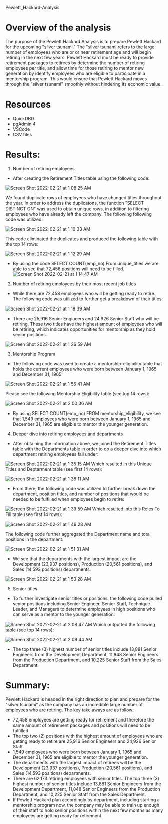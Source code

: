Pewlett_Hackard-Analysis

# Overview of the analysis
The purpose of the Pewlett Hackard Analysis is to prepare Pewlett Hackard for the upcoming "silver tsunami." The "silver tsunami refers to the large number of employees who are or or near retirement age and will begin retiring in the next few years. Pewlett Hackard must be ready to provide retirement packages to retirees by determine the number of retiring employees per title, and allow time for those retiring to mentor new generation by identify employees who are eligible to participate in a mentorship program. This would ensure that Pewlett Hackard moves through the "silver tsunami" smoothly without hindering its economic value. 

# Resources
* QuickDBD
* pgAdmin 4
* VSCode
* CSV files

# Results:
1. Number of retiring employees
* After creating the Retirement Titles table using the following code: 

![Screen Shot 2022-02-21 at 1 08 25 AM](https://user-images.githubusercontent.com/96089187/154923234-dbe5ddf1-81d1-45aa-8fe9-69a7b5e96729.png)

We found duplicate rows of employees who have changed titles throughout the year. In order to address the duplicatons,  the function "SELECT DISTINCT ON" was used to obtain unique rows, in addition to filtering employees who have already left the company. The following  following code was utilized: 

![Screen Shot 2022-02-21 at 1 10 33 AM](https://user-images.githubusercontent.com/96089187/154923596-9c346f05-8df4-4d64-a89c-31ad33294648.png)

This code eliminated the duplicates and produced the following table with the top 14 rows: 

![Screen Shot 2022-02-21 at 1 12 29 AM](https://user-images.githubusercontent.com/96089187/154923927-75fea5a0-4e90-4a73-8a40-7bbc2e56c1f7.png)
* By using the code SELECT COUNT(emp_no) From unique_titles we are able to see that 72,458 positions will need to be filled. ![Screen Shot 2022-02-21 at 1 14 47 AM](https://user-images.githubusercontent.com/96089187/154924405-2c5d3794-74b4-4cd6-8be7-79c1902806d3.png)

2. Number of retiring employees by their most recent job titles
* While there are 72,458 employees who will be getting ready to retire. The following code was utilized to further get a breakdown of their titles:

![Screen Shot 2022-02-21 at 1 18 39 AM](https://user-images.githubusercontent.com/96089187/154925079-46617617-94d1-41bd-b50f-aef19f43d258.png)
* There are 25,916 Senior Engineers and 24,926 Senior Staff who will be retiring. These two titles have the highest amount of employees who will be retiring, which indicates opportunities for mentorship as they hold senior positions. 

![Screen Shot 2022-02-21 at 1 26 59 AM](https://user-images.githubusercontent.com/96089187/154926451-0912db41-6aa7-4d12-88c2-d3752030a13c.png)

3. Mentorship Program
* The following code was used to create a mentorship-eligibility table that holds the current employees who were born between January 1, 1965 and December 31, 1965:

![Screen Shot 2022-02-21 at 1 56 41 AM](https://user-images.githubusercontent.com/96089187/154931615-47209470-ad51-4905-a35d-0a3d6030f667.png)

Please see the following Mentorship Eligibility table (see top 14 rows):

![Screen Shot 2022-02-21 at 2 00 36 AM](https://user-images.githubusercontent.com/96089187/154932347-bb1e3e64-a270-47ec-8de9-4d1b7b38a08e.png)
* By using SELECT COUNT(emp_no) FROM mentorship_eligibility, we see that 1,549 employees who were born between January 1, 1965 and December 31, 1965 are eligible to mentor the younger generation. 

4. Deeper dive into retiring employees and departments
* After obtaining the information above, we joined the Retirement Titles table with the Departments table in order to do a deeper dive into which department retiring employees fall under: 

![Screen Shot 2022-02-21 at 1 35 15 AM](https://user-images.githubusercontent.com/96089187/154927811-761b17c2-4b30-456f-bb68-3178a473a9e4.png)
Which resulted in this Unique Titles and Deptarment table (see first 14 rows): 

![Screen Shot 2022-02-21 at 1 38 11 AM](https://user-images.githubusercontent.com/96089187/154928324-6fc3c77d-f27f-4040-93fc-162f49d4708d.png)
* From there, the following code was utilized to further break down the department, position titles, and number of positions that would be needed to be fulfilled when employees begin to retire: 

![Screen Shot 2022-02-21 at 1 39 59 AM](https://user-images.githubusercontent.com/96089187/154928627-f5191988-8b62-4b92-81b6-6af225f92118.png)
Which resulted into this Roles To Fill table (see first 14 rows): 

![Screen Shot 2022-02-21 at 1 49 28 AM](https://user-images.githubusercontent.com/96089187/154930273-82f51c0e-d493-4404-88ef-e9672914281d.png)

The following code further aggregated the Department name and total positions in the department: 

![Screen Shot 2022-02-21 at 1 51 31 AM](https://user-images.githubusercontent.com/96089187/154930665-7af2ea13-38c9-46f0-8f97-4d831173ff04.png)
* We see that the departments with the largest impact are the Development (23,937 positions), Production (20,561 positions), and Sales  (14,593 positions) departments. 

![Screen Shot 2022-02-21 at 1 53 28 AM](https://user-images.githubusercontent.com/96089187/154931031-115c255e-b46e-40b2-b792-0a75a60bed38.png)

5. Senior titles
* To further investigate senior titles or positions, the following code pulled senior positions including Senior Engineer, Senior Staff, Technique Leader, and Managers to determine employees in high positions who can serve as a mentor to the younger generation: 

![Screen Shot 2022-02-21 at 2 08 47 AM](https://user-images.githubusercontent.com/96089187/154933823-da8e3dff-d946-4d37-b3d1-9527ee39437c.png)
Which outputted the following table (see top 14 rows):

![Screen Shot 2022-02-21 at 2 09 44 AM](https://user-images.githubusercontent.com/96089187/154934001-1b8a2962-9b5a-4686-aa45-5f190bc7e81c.png)
* The top three (3) highest number of senior titles include 13,881 Senior Engineers from the Development Department, 11,848 Senior Engineers from the Production Department, and 10,225 Senior Staff from the Sales Department. 

# Summary: 
Pewlett Hackard is headed in the right direction to plan and prepare for the "silver tsunami" as the company has an incredible large number of employees who are retiring. The key take aways are as follow:
* 72,458 employees are getting ready for retirement and therefore the same amount of retirement packages and positions will need to be fulfilled.
* The top two (2) positions with the highest amount of employees who are getting ready to retire are 25,916 Senior Engineers and 24,926 Senior Staff.
* 1,549 employees who were born between January 1, 1965 and December 31, 1965 are eligible to mentor the younger generation. 
* The departments with the largest impact of retirees will be the Development (23,937 positions), Production (20,561 positions), and Sales  (14,593 positions) departments. 
* There are 62,173 retiring employees with senior titles. The top three (3) highest number of senior titles include 13,881 Senior Engineers from the Development Department, 11,848 Senior Engineers from the Production Department, and 10,225 Senior Staff from the Sales Department. 
* If Pewlett Hackard plan accordingly by department, including starting a mentorship program now, the company may be able to train up enough of their staff to hold senior positions within the next few months as many employees are getting ready for retirement.  
